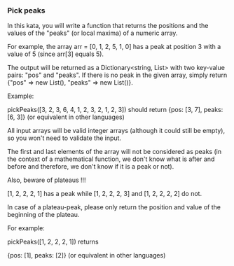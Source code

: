 ### Pick peaks

In this kata, you will write a function that returns the positions and the values of the "peaks" (or local maxima) of a numeric array.

For example, the array arr = [0, 1, 2, 5, 1, 0] has a peak at position 3 with a value of 5 (since arr[3] equals 5).

The output will be returned as a Dictionary<string, List<int>> with two key-value pairs: "pos" and "peaks". If there is no peak in the given array, simply return {"pos" => new List<int>(), "peaks" => new List<int>()}.

Example: 

pickPeaks([3, 2, 3, 6, 4, 1, 2, 3, 2, 1, 2, 3]) should return {pos: [3, 7], peaks: [6, 3]} (or equivalent in other languages)

All input arrays will be valid integer arrays (although it could still be empty), so you won't need to validate the input.

The first and last elements of the array will not be considered as peaks (in the context of a mathematical function, we don't know what is after and before and therefore, we don't know if it is a peak or not).

Also, beware of plateaus !!! 

[1, 2, 2, 2, 1] has a peak while [1, 2, 2, 2, 3] and [1, 2, 2, 2, 2] do not. 

In case of a plateau-peak, please only return the position and value of the beginning of the plateau. 

For example: 

pickPeaks([1, 2, 2, 2, 1]) returns 

{pos: [1], peaks: [2]} (or equivalent in other languages)
